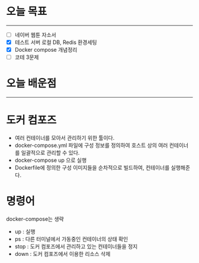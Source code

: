 # 오늘 목표

---

- [ ]  네이버 웹툰 자소서
- [x]  테스트 서버 로컬 DB, Redis 환경세팅
- [x]  Docker compose 개념정리
- [ ]  코테 3문제

# 오늘 배운점

---

# 도커 컴포즈

- 여러 컨테이너를 모아서 관리하기 위한 툴이다.
- docker-compose.yml 파일에 구성 정보를 정의하여 호스트 상의 여러 컨테이너를 일괄적으로 관리할 수 있다.
- docker-compose up 으로 실행
- Dockerfile에 정의한 구성 이미지들을 순차적으로 빌드하여, 컨테이너를 실행해준다.

# 명령어

docker-compose는 생략

- up : 실행
- ps : 다른 터미널에서 가동중인 컨테이너의 상태 확인
- stop : 도커 컴포즈에서 관리하고 있는 컨테이너들을 정지
- down : 도커 컴포즈에서 이용한 리소스 삭제